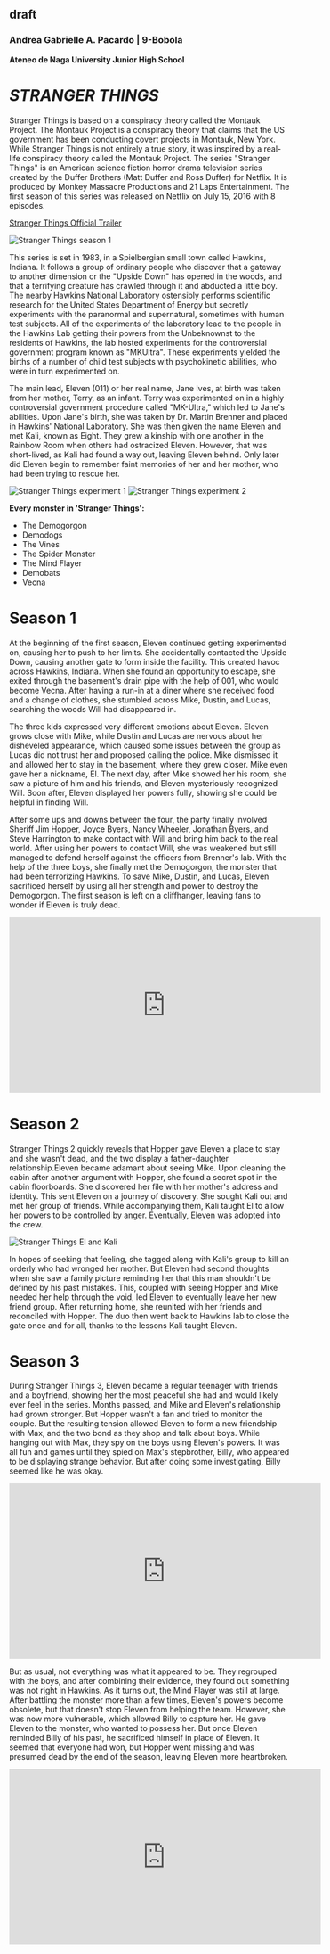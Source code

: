 ## draft

### **Andrea Gabrielle A. Pacardo | 9-Bobola**
**Ateneo de Naga University Junior High School**

# ***STRANGER THINGS***
Stranger Things is based on a conspiracy theory called the Montauk Project. The Montauk Project is a conspiracy theory that claims that the US government has been conducting covert projects in Montauk, New York. While Stranger Things is not entirely a true story, it was inspired by a real-life conspiracy theory called the Montauk Project. The series "Stranger Things" is an American science fiction horror drama television series created by the Duffer Brothers (Matt Duffer and Ross Duffer) for Netflix. It is produced by Monkey Massacre Productions and 21 Laps Entertainment. The first season of this series was released on Netflix on July 15, 2016 with 8 episodes.

[Stranger Things Official Trailer](https://youtu.be/b9EkMc79ZSU?si=7C8X0GLnp5qcHH3a)

![Stranger Things season 1](https://readysteadycut.com/wp-content/uploads/2022/05/825394-1536x864.jpg)

This series is set in 1983, in a Spielbergian small town called Hawkins, Indiana. It follows a group of ordinary people who discover that a gateway to another dimension or the "Upside Down" has opened in the woods, and that a terrifying creature has crawled through it and abducted a little boy. The nearby Hawkins National Laboratory ostensibly performs scientific research for the United States Department of Energy but secretly experiments with the paranormal and supernatural, sometimes with human test subjects. All of the experiments of the laboratory lead to the people in the Hawkins Lab getting their powers from the Unbeknownst to the residents of Hawkins, the lab hosted experiments for the controversial government program known as "MKUltra". These experiments yielded the births of a number of child test subjects with psychokinetic abilities, who were in turn experimented on.

The main lead, Eleven (011) or her real name, Jane Ives, at birth was taken from her mother, Terry, as an infant. Terry was experimented on in a highly controversial government procedure called "MK-Ultra," which led to Jane's abilities. Upon Jane's birth, she was taken by Dr. Martin Brenner and placed in Hawkins' National Laboratory. She was then given the name Eleven and met Kali, known as Eight. They grew a kinship with one another in the Rainbow Room when others had ostracized Eleven. However, that was short-lived, as Kali had found a way out, leaving Eleven behind. Only later did Eleven begin to remember faint memories of her and her mother, who had been trying to rescue her.

![Stranger Things experiment 1](https://www.themarysue.com/wp-content/uploads/2022/05/Stranger-Things-4-Henry-Creel.jpeg?resize=1200%2C676?w=1200)
![Stranger Things experiment 2](https://www.rappler.com/tachyon/2022/05/Stranger-Things-4-first-8-minutes-YouTube.jpg?resize=1886%2C944&zoom=1)

**Every monster in 'Stranger Things':**
<ul>
  <li>The Demogorgon</li>
  <li>Demodogs</li>
  <li>The Vines</li>
  <li>The Spider Monster</li>
  <li>The Mind Flayer</li>
  <li>Demobats</li>
  <li>Vecna</li>
</ul>

# Season 1

At the beginning of the first season, Eleven continued getting experimented on, causing her to push to her limits. She accidentally contacted the Upside Down, causing another gate to form inside the facility. This created havoc across Hawkins, Indiana. When she found an opportunity to escape, she exited through the basement's drain pipe with the help of 001, who would become Vecna. After having a run-in at a diner where she received food and a change of clothes, she stumbled across Mike, Dustin, and Lucas, searching the woods Will had disappeared in.

The three kids expressed very different emotions about Eleven. Eleven grows close with Mike, while Dustin and Lucas are nervous about her disheveled appearance, which caused some issues between the group as Lucas did not trust her and proposed calling the police. Mike dismissed it and allowed her to stay in the basement, where they grew closer. Mike even gave her a nickname, El. The next day, after Mike showed her his room, she saw a picture of him and his friends, and Eleven mysteriously recognized Will. Soon after, Eleven displayed her powers fully, showing she could be helpful in finding Will.

After some ups and downs between the four, the party finally involved Sheriff Jim Hopper, Joyce Byers, Nancy Wheeler, Jonathan Byers, and Steve Harrington to make contact with Will and bring him back to the real world. After using her powers to contact Will, she was weakened but still managed to defend herself against the officers from Brenner's lab. With the help of the three boys, she finally met the Demogorgon, the monster that had been terrorizing Hawkins. To save Mike, Dustin, and Lucas, Eleven sacrificed herself by using all her strength and power to destroy the Demogorgon. The first season is left on a cliffhanger, leaving fans to wonder if Eleven is truly dead.

<iframe width="560" height="315" src="https://www.youtube.com/embed/av2ppd8Jb00?si=YddFIwb5z3LdRNF7" title="YouTube video player" frameborder="0" allow="accelerometer; autoplay; clipboard-write; encrypted-media; gyroscope; picture-in-picture; web-share" allowfullscreen></iframe>

# Season 2

Stranger Things 2 quickly reveals that Hopper gave Eleven a place to stay and she wasn't dead, and the two display a father-daughter relationship.Eleven became adamant about seeing Mike. Upon cleaning the cabin after another argument with Hopper, she found a secret spot in the cabin floorboards. She discovered her file with her mother's address and identity. This sent Eleven on a journey of discovery. She sought Kali out and met her group of friends. While accompanying them, Kali taught El to allow her powers to be controlled by anger. Eventually, Eleven was adopted into the crew.

![Stranger Things El and Kali](https://static1.cbrimages.com/wordpress/wp-content/uploads/2023/01/kali-eleven-1.jpeg?q=50&fit=crop&w=750&dpr=1.5)

In hopes of seeking that feeling, she tagged along with Kali's group to kill an orderly who had wronged her mother. But Eleven had second thoughts when she saw a family picture reminding her that this man shouldn't be defined by his past mistakes. This, coupled with seeing Hopper and Mike needed her help through the void, led Eleven to eventually leave her new friend group. After returning home, she reunited with her friends and reconciled with Hopper. The duo then went back to Hawkins lab to close the gate once and for all, thanks to the lessons Kali taught Eleven.

# Season 3

During Stranger Things 3, Eleven became a regular teenager with friends and a boyfriend, showing her the most peaceful she had and would likely ever feel in the series. Months passed, and Mike and Eleven's relationship had grown stronger. But Hopper wasn't a fan and tried to monitor the couple. But the resulting tension allowed Eleven to form a new friendship with Max, and the two bond as they shop and talk about boys. While hanging out with Max, they spy on the boys using Eleven's powers. It was all fun and games until they spied on Max's stepbrother, Billy, who appeared to be displaying strange behavior. But after doing some investigating, Billy seemed like he was okay.

<iframe width="560" height="315" src="https://www.youtube.com/embed/bSD8EuXX2kc?si=_yGylr7maR_feWuC" title="YouTube video player" frameborder="0" allow="accelerometer; autoplay; clipboard-write; encrypted-media; gyroscope; picture-in-picture; web-share" allowfullscreen></iframe>

But as usual, not everything was what it appeared to be. They regrouped with the boys, and after combining their evidence, they found out something was not right in Hawkins. As it turns out, the Mind Flayer was still at large. After battling the monster more than a few times, Eleven's powers become obsolete, but that doesn't stop Eleven from helping the team. However, she was now more vulnerable, which allowed Billy to capture her. He gave Eleven to the monster, who wanted to possess her. But once Eleven reminded Billy of his past, he sacrificed himself in place of Eleven. It seemed that everyone had won, but Hopper went missing and was presumed dead by the end of the season, leaving Eleven more heartbroken.

<iframe width="560" height="315" src="https://www.youtube.com/embed/gXdA18JCJqY?si=s2QPMCy7k6RDcCRf" title="YouTube video player" frameborder="0" allow="accelerometer; autoplay; clipboard-write; encrypted-media; gyroscope; picture-in-picture; web-share" allowfullscreen></iframe>

